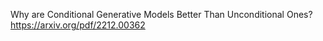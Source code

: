 Why are Conditional Generative Models Better Than Unconditional Ones?
https://arxiv.org/pdf/2212.00362